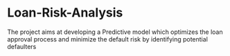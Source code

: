 # Loan-Risk-Analysis
The project aims at developing a Predictive model which optimizes the loan approval process and minimize the default risk by identifying potential defaulters
